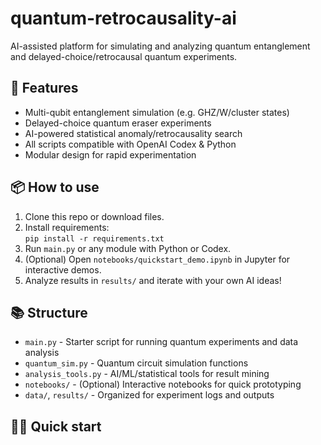# quantum-retrocausality-ai

AI-assisted platform for simulating and analyzing quantum entanglement and delayed-choice/retrocausal quantum experiments.

## 🚀 Features

- Multi-qubit entanglement simulation (e.g. GHZ/W/cluster states)
- Delayed-choice quantum eraser experiments
- AI-powered statistical anomaly/retrocausality search
- All scripts compatible with OpenAI Codex & Python
- Modular design for rapid experimentation

## 📦 How to use

1. Clone this repo or download files.
2. Install requirements:  
   `pip install -r requirements.txt`
3. Run `main.py` or any module with Python or Codex.
4. (Optional) Open `notebooks/quickstart_demo.ipynb` in Jupyter for interactive demos.
5. Analyze results in `results/` and iterate with your own AI ideas!

## 📚 Structure

- `main.py` - Starter script for running quantum experiments and data analysis
- `quantum_sim.py` - Quantum circuit simulation functions
- `analysis_tools.py` - AI/ML/statistical tools for result mining
- `notebooks/` - (Optional) Interactive notebooks for quick prototyping
- `data/`, `results/` - Organized for experiment logs and outputs

## 🧑‍💻 Quick start
